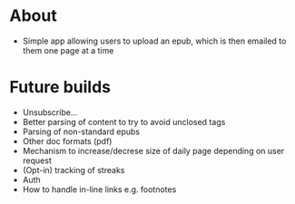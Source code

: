 # About

- Simple app allowing users to upload an epub, which is then emailed to them one page at a time

# Future builds

- Unsubscribe...
- Better parsing of content to try to avoid unclosed tags
- Parsing of non-standard epubs
- Other doc formats (pdf)
- Mechanism to increase/decrese size of daily page depending on user request
- (Opt-in) tracking of streaks
- Auth
- How to handle in-line links e.g. footnotes
